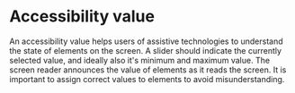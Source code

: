 # Accessibility value

An accessibility value helps users of assistive technologies to understand the state of elements on the screen. A slider should indicate the currently selected value, and ideally also it's minimum and maximum value. The screen reader announces the value of elements as it reads the screen. It is important to assign correct values to elements to avoid misunderstanding.
